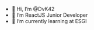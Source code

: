 - 👋 Hi, I’m @DvK42
- 👀 I’m ReactJS Junior Developer
- 🌱 I’m currently learning at ESGI

<!---
DvK42/DvK42 is a ✨ special ✨ repository because its `README.md` (this file) appears on your GitHub profile.
You can click the Preview link to take a look at your changes.
--->
